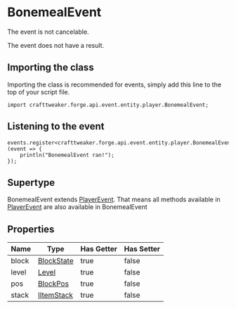 # BonemealEvent

The event is not cancelable.

The event does not have a result.

## Importing the class

Importing the class is recommended for events, simply add this line to the top of your script file.
```zenscript
import crafttweaker.forge.api.event.entity.player.BonemealEvent;
```


## Listening to the event

```zenscript
events.register<crafttweaker.forge.api.event.entity.player.BonemealEvent>(event => {
    println("BonemealEvent ran!");
});
```


## Supertype

BonemealEvent extends [PlayerEvent](/forge/api/event/entity/player/PlayerEvent). That means all methods available in [PlayerEvent](/forge/api/event/entity/player/PlayerEvent) are also available in BonemealEvent

## Properties

| Name  |                    Type                     | Has Getter | Has Setter |
|-------|---------------------------------------------|------------|------------|
| block | [BlockState](/vanilla/api/block/BlockState) | true       | false      |
| level | [Level](/vanilla/api/world/Level)           | true       | false      |
| pos   | [BlockPos](/vanilla/api/util/math/BlockPos) | true       | false      |
| stack | [IItemStack](/vanilla/api/item/IItemStack)  | true       | false      |

